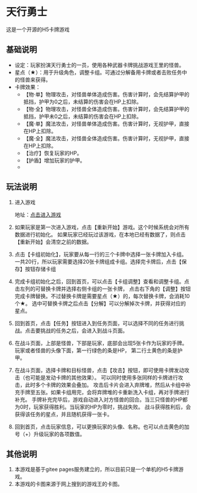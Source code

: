 # 天行勇士
这是一个开源的H5卡牌游戏
## 基础说明
+ 设定：玩家扮演天行勇士的一员，使用各种武器卡牌挑战游戏王里的怪兽。
+ 星点（★）：用于升级角色，调整卡组。可通过分解备用卡牌或者击败任务中的怪兽来获得。
+ 卡牌效果：
	+ 【物·单】物理攻击，对怪兽单体造成伤害。伤害计算时，会先结算护甲的抵挡，护甲为0之后，未结算的伤害会在HP上扣除。
	+ 【物·全】物理攻击，对怪兽全体造成伤害。伤害计算时，会先结算护甲的抵挡，护甲未0之后，未结算的伤害会在HP上扣除。
	+ 【魔·单】魔法攻击，对怪兽单体造成伤害。伤害计算时，无视护甲，直接在HP上扣除。
	+ 【魔·全】魔法攻击，对怪兽全体造成伤害。伤害计算时，无视护甲，直接在HP上扣除。
	+ 【治疗】恢复玩家的HP。
	+ 【护盾】增加玩家的护甲。
	+ 
## 玩法说明

1. 进入游戏

	地址：[点击进入游戏](https://castle14.gitee.io/skycard/html/index.html)

2. 如果玩家是第一次进入游戏，点击【重新开始】游戏。这个时候系统会对所有数据进行初始化。
如果玩家已经玩过该游戏，在本地已经有数据了，则点击【重新开始】会清空之前的数据。

3. 点击【卡组初始化】，玩家要从每一行的三个卡牌中选择一张卡牌加入卡组。
一共20行，所以玩家需要选择20张卡牌组成卡组。选择完卡牌后，点击【保存】按钮存储卡组

4. 完成卡组初始化之后，回到首页，可以点击【卡组调整】查看和调整卡组。点击左列的可替换卡牌并选择右侧卡组的一张卡牌，
点击右下角的【调整】按钮完成卡牌替换。不过替换卡牌是需要星点（★）的，每次替换卡牌，会消耗10个★。
选中可替换卡牌之后点击【分解】可以分解掉次卡牌，并获得对应的星点。

5. 回到首页，点击【任务】按钮进入到任务页面，可以选择不同的任务进行挑战。点击要挑战的任务之后，会进入到战斗页面。

6. 在战斗页面，上部是怪兽，下部是玩家，底部会出现5张卡作为玩家的手牌。玩家或者怪兽的头像下面，第一行绿色的条是HP，
第二行土黄色的条是护甲。

7. 在战斗页面，选择卡牌和目标怪兽，点击【攻击】按钮，即可使用卡牌发动攻击（也可能是发动卡牌的其他效果）。
可以同时使用多张同样的卡牌进行攻击，此时多个卡牌的效果会叠加。
攻击后卡片会进入弃牌堆，然后从卡组中补充手牌至五张。如果卡组用完，会将弃牌堆的卡重新洗入卡组，再对手牌进行补充。
手牌补充完毕后，游戏自动进入对方怪兽的回合。当三只怪兽的HP都为0时，玩家获得胜利。当玩家的HP为零时，挑战失败。
战斗获得胜利后，会获得该任务的星点，并且随机获得一张卡。

8. 回到首页，点击玩家信息，可以更换玩家的头像、名称。也可以点击黄色的加号（+）升级玩家的各项数值。


## 其他说明
1. 本游戏是基于gitee pages服务建立的，所以目前只是一个单机的H5卡牌游戏。
2. 本游戏的卡图来源于网上搜到的游戏王的卡图。

